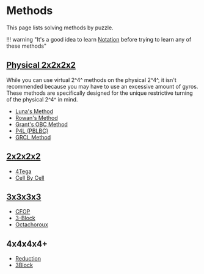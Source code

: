 # Methods

This page lists solving methods by puzzle.

!!! warning "It's a good idea to learn [Notation](/notation) before trying to learn any of these methods"

## [Physical 2x2x2x2](/puzzles/physical-puzzles/phys-2x2x2x2)

While you can use virtual 2^4^ methods on the physical 2^4^, it isn't recommended because you may have to use an excessive amount of gyros. These methods are specifically designed for the unique restrictive turning of the physical 2^4^ in mind.

- [Luna's Method](/methods/phys-2x2x2x2/luna)
- [Rowan's Method](/methods/phys-2x2x2x2/rowan)
- [Grant's OBC Method](/methods/phys-2x2x2x2/grant)
- [P4L (PBLBC)](/methods/phys-2x2x2x2/p4l)
- [GRCL Method](/methods/phys-2x2x2x2/grcl)

## [2x2x2x2](/puzzles/2x2x2x2)

- [4Tega](/methods/2x2x2x2/4tega)
- [Cell By Cell](/methods/2x2x2x2/cell-by-cell)

## [3x3x3x3](/puzzles/3x3x3x3)

- [CFOP](/methods/3x3x3x3/cfop)
- [3-Block](/methods/3x3x3x3/3block)
- [Octachoroux](/methods/3x3x3x3/octachoroux)

## 4x4x4x4+

- [Reduction](/methods/big-cube-reduction)
- [3Block](/methods/3x3x3x3/3block./#big-cubes)
